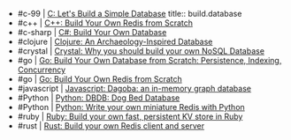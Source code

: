 - #c-99 | [C: Let's Build a Simple Database](https://cstack.github.io/dbtutorial/)
  title:: build.database
- #c++ | [C++: Build Your Own Redis from Scratch](https://build-your-own.org/redis)
- #c-sharp | [C#: Build Your Own Database](https://www.codeproject.com/Articles/1029838/Build-Your-Own-Database)
- #clojure | [Clojure: An Archaeology-Inspired Database](http://aosabook.org/en/500L/an-archaeology-inspired-database.html)
- #crystal | [Crystal: Why you should build your own NoSQL Database](https://medium.com/@marceloboeira/why-you-should-build-your-own-nosql-database-9bbba42039f5)
- #go | [Go: Build Your Own Database from Scratch: Persistence, Indexing, Concurrency](https://build-your-own.org/database/)
- #go | [Go: Build Your Own Redis from Scratch](https://www.build-redis-from-scratch.dev/)
- #javascript | [Javascript: Dagoba: an in-memory graph database](http://aosabook.org/en/500L/dagoba-an-in-memory-graph-database.html)
- #Python | [Python: DBDB: Dog Bed Database](http://aosabook.org/en/500L/dbdb-dog-bed-database.html)
- #Python | [Python: Write your own miniature Redis with Python](http://charlesleifer.com/blog/building-a-simple-redis-server-with-python/)
- #ruby | [Ruby: Build your own fast, persistent KV store in Ruby](https://dinesh.wiki/posts/build-your-own-persistent-kv-store/)
- #rust | [Rust: Build your own Redis client and server](https://tokio.rs/tokio/tutorial/setup)